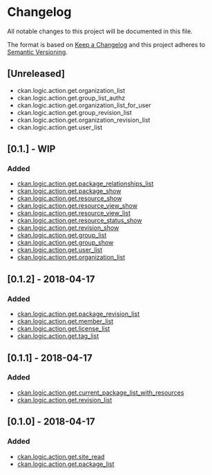 # Changelog
All notable changes to this project will be documented in this file.

The format is based on [Keep a Changelog](http://keepachangelog.com/en/1.0.0/)
and this project adheres to [Semantic Versioning](http://semver.org/spec/v2.0.0.html).

## [Unreleased]
 
- ckan.logic.action.get.organization_list
- ckan.logic.action.get.group_list_authz
- ckan.logic.action.get.organization_list_for_user
- ckan.logic.action.get.group_revision_list
- ckan.logic.action.get.organization_revision_list
- ckan.logic.action.get.user_list



## [0.1.] - WIP
### Added
- [ckan.logic.action.get.package_relationships_list](http://docs.ckan.org/en/ckan-2.7.3/api/#ckan.logic.action.get.package_relationships_list)
- [ckan.logic.action.get.package_show](http://docs.ckan.org/en/ckan-2.7.3/api/#ckan.logic.action.get.package_show)
- [ckan.logic.action.get.resource_show](http://docs.ckan.org/en/ckan-2.7.3/api/#ckan.logic.action.get.resource_show)
- [ckan.logic.action.get.resource_view_show](http://docs.ckan.org/en/ckan-2.7.3/api/#ckan.logic.action.get.resource_view_show)
- [ckan.logic.action.get.resource_view_list](http://docs.ckan.org/en/ckan-2.7.3/api/#ckan.logic.action.get.resource_view_list)
- [ckan.logic.action.get.resource_status_show](http://docs.ckan.org/en/ckan-2.7.3/api/#ckan.logic.action.get.resource_status_show)
- [ckan.logic.action.get.revision_show](http://docs.ckan.org/en/ckan-2.7.3/api/#ckan.logic.action.get.revision_show)
- [ckan.logic.action.get.group_list](http://docs.ckan.org/en/ckan-2.7.3/api/#ckan.logic.action.get.group_list)
- [ckan.logic.action.get.group_show](http://docs.ckan.org/en/ckan-2.7.3/api/#ckan.logic.action.get.group_show)
- [ckan.logic.action.get.user_list](http://docs.ckan.org/en/ckan-2.7.3/api/#ckan.logic.action.get.user_list)
- [ckan.logic.action.get.organization_list](http://docs.ckan.org/en/ckan-2.7.3/api/#ckan.logic.action.get.organization_list)

## [0.1.2] - 2018-04-17
### Added
- [ckan.logic.action.get.package_revision_list](http://docs.ckan.org/en/ckan-2.7.3/api/#ckan.logic.action.get.package_revision_list)
- [ckan.logic.action.get.member_list](http://docs.ckan.org/en/ckan-2.7.3/api/#ckan.logic.action.get.member_list)
- [ckan.logic.action.get.license_list](http://docs.ckan.org/en/ckan-2.7.3/api/#ckan.logic.action.get.license_list)
- [ckan.logic.action.get.tag_list](http://docs.ckan.org/en/ckan-2.7.3/api/#ckan.logic.action.get.tag_list)

## [0.1.1] - 2018-04-17
### Added
- [ckan.logic.action.get.current_package_list_with_resources](http://docs.ckan.org/en/ckan-2.7.3/api/#ckan.logic.action.get.current_package_list_with_resources)
- [ckan.logic.action.get.revision_list](http://docs.ckan.org/en/ckan-2.7.3/api/#ckan.logic.action.get.revision_list)

## [0.1.0] - 2018-04-17
### Added
- [ckan.logic.action.get.site_read](http://docs.ckan.org/en/ckan-2.7.3/api/#ckan.logic.action.get.site_read)
- [ckan.logic.action.get.package_list](http://docs.ckan.org/en/ckan-2.7.3/api/index.html#ckan.logic.action.get.package_list)
